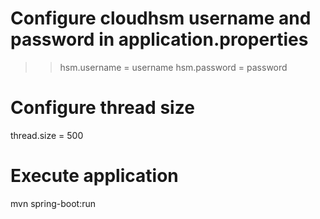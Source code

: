
# Configure cloudhsm username and password in application.properties
>> hsm.username = username
>> hsm.password = password

# Configure thread size
thread.size = 500

# Execute application
mvn spring-boot:run